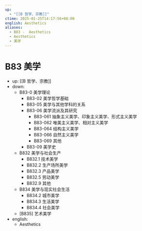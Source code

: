 ```yaml
---
up:
  - "[[B 哲学、宗教]]"
ctime: 2025-01-25T14:17:56+08:00
english: Aesthetics
aliases:
  - B83 -  Aesthetics
  - Aesthetics
  - 美学
---
```


# B83 美学

- up: [[B 哲学、宗教]]
- down:
	- B83-0 美学理论
		- B83-02 美学哲学基础
		- B83-05 美学与其他学科的关系
		- B83-06 美学流派及其研究
			- B83-061 抽象主义美学、印象主义美学、形式主义美学
			- B83-062 唯美主义美学、相对主义美学
			- B83-064 结构主义美学
			- B83-066 自然主义美学
			- B83-069 其他
		- B83-09 美学史
	- B832 美学与社会生产
		- B832.1 技术美学
		- B832.2 生产场所美学
		- B832.3 产品美学
		- B832.5 劳动美学
		- B832.9 其他
	- B834 美学与现实社会生活
		- B834.2 城市美学
		- B834.3 生活美学
		- B834.4 社会美学
	- [B835] 艺术美学
- english:
	- Aesthetics
